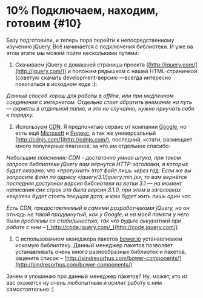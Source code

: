 # 10% Подключаем, находим, готовим {#10}

Базу подготовили, и теперь пора перейти к непосредственному изучению jQuery. Всё начинается с подключения библиотеки. И уже на этом этапе мы можем пойти несколькими путями:

1.  Скачиваем jQuery с домашней страницы проекта ([http://jquery.com/](http://jquery.com/)) и положим рядышком с нашей HTML-страничкой (советую скачать development-версию —всегда интересно покопаться в исходном коде :):

<head>

<script type="text/javascript" src="js/jquery.js"></script>

</head>

_Данный способ хорош для работы в offline, или при медленном соединении с интернетом. Отдельно стоит обратить внимание на путь — скрипты в отдельной папке, и это не случайно, нужно приучать себя к порядку._

1.  Используем [CDN](http://ru.wikipedia.org/wiki/Content_Delivery_Network). Я предпочитаю сервис от компании [Google](https://developers.google.com/speed/libraries/), но есть ещё [Microsoft](https://docs.microsoft.com/en-us/aspnet/ajax/cdn/overview) и [Яндекс](https://tech.yandex.ru/jslibs/), а так же универсальный [http://cdnjs.com/](http://cdnjs.com/), последний, кстати, размещает много популярных плагинов, за что им отдельное спасибо:

<head>

<script type="text/javascript" src="https://ajax.googleapis.com/ajax/libs/jquery/3.1.0/jquery.min.js"></script>

</head>

_Небольшие пояснения: CDN – достаточно умная штука, при таком запросе библиотеки jQuery вам вернутся HTTP-заголовки, в которых будет сказано, что «протухнет» этот файл лишь через год. Если же вы запросите файл по адресу «jquery/3.1/jquery.min.js», то вам вернётся последняя доступная версия библиотеки из ветки 3.1 — на момент написания сих строк это была версия 3.1.0, при этом в заголовках «expires» будет стоять текущая дата, и кэш будет жить лишь один час._

_Есть CDN, предоставляемый и самими разработчиками jQuery, но он отнюдь не такой продвинутый, как у Google, и на моей памяти у него были проблемы со стабильностью, так что будьте аккуратней при работе с ним –_ [_http://code.jquery.com/_](http://code.jquery.com/)

1.  С использованием менеджера пакетов [bower.io](http://bower.io/) устанавливаем искомую библиотеку. Данный менеджер пакетов позволяет устанавливать очень много разнообразных библиотек и пакетов, зацените список – [http://sindresorhus.com/bower-components/](http://sindresorhus.com/bower-components/)

Зачем я упоминаю про данный менеджер пакетов? Ну, может, кто из вас окажется ну очень любопытным и осилит работу с ним самостоятельно :)